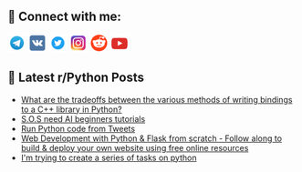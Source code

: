 ## 🔎 Connect with me:
[<img src="https://github.com/bullbesh/bullbesh/blob/main/images/Telegram.png" width="32" height="32" />](https://t.me/bullbesh)
[<img src="https://github.com/bullbesh/bullbesh/blob/main/images/VK.png" width="32" height="32" />](https://vk.com/bullbesh)
[<img src="https://github.com/bullbesh/bullbesh/blob/main/images/Twitter.png" width="32" height="32" />](https://twitter.com/bullbesh1)
[<img src="https://github.com/bullbesh/bullbesh/blob/main/images/Instagram.png" width="32" height="32" />](https://www.instagram.com/bullbesh)
[<img src="https://github.com/bullbesh/bullbesh/blob/main/images/Reddit.png" width="32" height="32" />](https://www.reddit.com/user/bullbesh)
[<img src="https://github.com/bullbesh/bullbesh/blob/main/images/YouTube.png" width="32" height="32" />](https://www.youtube.com/channel/UCtfjRs6uzgq5mfm8S06WTcg)

## 📕 Latest r/Python Posts
<!-- BLOG-POST-LIST:START -->
- [What are the tradeoffs between the various methods of writing bindings to a C++ library in Python?](https://www.reddit.com/r/Python/comments/x84av4/what_are_the_tradeoffs_between_the_various/)
- [S.O.S need AI beginners tutorials](https://www.reddit.com/r/Python/comments/x815ig/sos_need_ai_beginners_tutorials/)
- [Run Python code from Tweets](https://www.reddit.com/r/Python/comments/x814y7/run_python_code_from_tweets/)
- [Web Development with Python &amp; Flask from scratch - Follow along to build &amp; deploy your own website using free online resources](https://www.reddit.com/r/Python/comments/x80gij/web_development_with_python_flask_from_scratch/)
- [I&#39;m trying to create a series of tasks on python](https://www.reddit.com/r/Python/comments/x7zveq/im_trying_to_create_a_series_of_tasks_on_python/)
<!-- BLOG-POST-LIST:END -->
